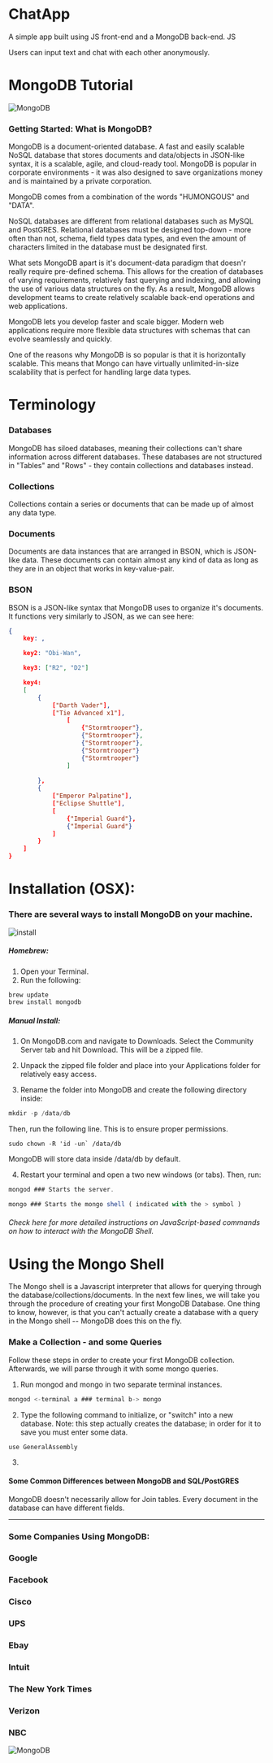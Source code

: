 # ChatApp
A simple app built using JS front-end and a MongoDB back-end. JS 

Users can input text and chat with each other anonymously.

# MongoDB Tutorial
![MongoDB](https://webassets.mongodb.com/_com_assets/cms/MongoDB-Logo-5c3a7405a85675366beb3a5ec4c032348c390b3f142f5e6dddf1d78e2df5cb5c.png)

### Getting Started: What is MongoDB?
MongoDB is a document-oriented database. A fast and easily scalable NoSQL database that stores documents and data/objects in JSON-like syntax, it is a scalable, agile, and cloud-ready tool. MongoDB is popular in corporate environments - it was also designed to save organizations money and is maintained by a private corporation.

MongoDB comes from a combination of the words "HUMONGOUS" and "DATA".

NoSQL databases are different from relational databases such as MySQL and PostGRES. Relational databases must be designed top-down - more often than not, schema, field types data types, and even the amount of characters limited in the database must be designated first.

What sets MongoDB apart is it's document-data paradigm that doesn'r really require pre-defined schema. This allows for the creation of databases of varying requirements, relatively fast querying and indexing, and allowing the use of various data structures on the fly. As a result, MongoDB allows development teams to create relatively scalable back-end operations and web applications. 

MongoDB lets you develop faster and scale bigger. Modern web applications require more flexible data structures with schemas that can evolve seamlessly and quickly.

One of the reasons why MongoDB is so popular is that it is horizontally scalable. This means that Mongo can have virtually unlimited-in-size scalability that is perfect for handling large data types.

# Terminology

### Databases
MongoDB has siloed databases, meaning their collections can't share information across different databases. These databases are not structured in "Tables" and "Rows" - they contain collections and databases instead. 

### Collections
Collections contain a series or documents that can be made up of almost any data type.

### Documents
Documents are data instances that are arranged in BSON, which is JSON-like data. These documents can contain almost any kind of data as long as they are in an object that works in key-value-pair.

### BSON
BSON is a JSON-like syntax that MongoDB uses to organize it's documents. It functions very similarly to JSON, as we can see here:

```JSON
{
    key: ,

    key2: "Obi-Wan",

    key3: ["R2", "D2"]

    key4: 
    [
    	{ 
    		["Darth Vader"], 
    		["Tie Advanced x1"],
    			[
					{"Stormtrooper"},
					{"Stormtrooper"},
					{"Stormtrooper"},
					{"Stormtrooper"}
					{"Stormtrooper"}
    			]
			
    	},
    	{
    		["Emperor Palpatine"],
    		["Eclipse Shuttle"],
    		[ 
    			{"Imperial Guard"},
    			{"Imperial Guard"}
    		]
    	}
    ]
}
```

# Installation (OSX):
### There are several ways to install MongoDB on your machine.

![install](https://www.iconexperience.com/_img/o_collection_png/green_dark_grey/512x512/plain/install.png)

##### Homebrew:
1) Open your Terminal.
2) Run the following:
```javascript
brew update
brew install mongodb
```

##### Manual Install:
1) On MongoDB.com and navigate to Downloads. Select the Community Server tab and hit Download. This will be a zipped file.

2) Unpack the zipped file folder and place into your Applications folder for relatively easy access.

3) Rename the folder into MongoDB and create the following directory inside:
```javascript
mkdir -p /data/db
```
Then, run the following line. This is to ensure proper permissions.
```
sudo chown -R 'id -un` /data/db
```

MongoDB will store data inside /data/db by default. 

4) Restart your terminal and open a two new windows (or tabs). Then, run:
```javascript
mongod ### Starts the server. 
```

```javascript
mongo ### Starts the mongo shell ( indicated with the > symbol )
```

###### Check here for more detailed instructions on JavaScript-based commands on how to interact with the MongoDB Shell.

# Using the Mongo Shell
The Mongo shell is a Javascript interpreter that allows for querying through the database/collections/documents. In the next few lines, we will take you through the procedure of creating your first MongoDB Database. One thing to know, however, is that you can't actually create a database with a query in the Mongo shell -- MongoDB does this on the fly.

### Make a Collection - and some Queries
Follow these steps in order to create your first MongoDB collection. 
Afterwards, we will parse through it with some mongo queries.

1) Run mongod and mongo in two separate terminal instances.
```javascript
mongod <-terminal a ### terminal b-> mongo
```

2) Type the following command to initialize, or "switch" into a new database. Note: this step actually creates the database; in order for it to save you must enter some data.
```javascript
use GeneralAssembly
```

3) 

#### Some Common Differences between MongoDB and SQL/PostGRES
MongoDB doesn't necessarily allow for Join tables. 
Every document in the database can have different fields.

<hr>

### Some Companies Using MongoDB:
### Google
### Facebook
### Cisco
### UPS
### Ebay
### Intuit
### The New York Times
### Verizon
### NBC

![MongoDB](https://www.mongodb.com/assets/images/resource-center/icons/university.svg)
